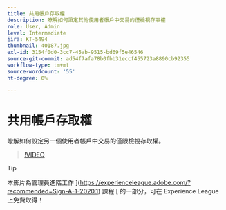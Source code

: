 ```yaml
---
title: 共用帳戶存取權
description: 瞭解如何設定其他使用者帳戶中交易的僅檢視存取權
role: User, Admin
level: Intermediate
jira: KT-5494
thumbnail: 40187.jpg
exl-id: 3154f0d0-3cc7-45ab-9515-bd69f5e46546
source-git-commit: ad54f7afa78b0fbb31eccf455723a8890cb92355
workflow-type: tm+mt
source-wordcount: '55'
ht-degree: 0%

---
```


# 共用帳戶存取權

瞭解如何設定另一個使用者帳戶中交易的僅限檢視存取權。

>[!VIDEO](https://video.tv.adobe.com/v/40187?quality=12&learn=on&hidetitle=true)

>[!TIP]
>
>本影片為管理員進階工作 ](https://experienceleague.adobe.com/?recommended=Sign-A-1-2020.1) 課程 [ 的一部分，可在 Experience League 上免費取得！
